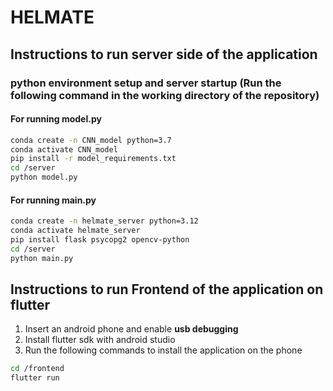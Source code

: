 # HELMATE

## Instructions to run server side of the application

### python environment setup and server startup (Run the following command in the working directory of the repository)

#### For running model.py 

```bash
conda create -n CNN_model python=3.7
conda activate CNN_model
pip install -r model_requirements.txt
cd /server
python model.py
```

#### For running main.py

```bash
conda create -n helmate_server python=3.12
conda activate helmate_server
pip install flask psycopg2 opencv-python
cd /server
python main.py
```

## Instructions to run Frontend of the application on flutter

1. Insert an android phone and enable **usb debugging**
2. Install flutter sdk with android studio
3. Run the following commands to install the application on the phone

```bash
cd /frontend
flutter run
```